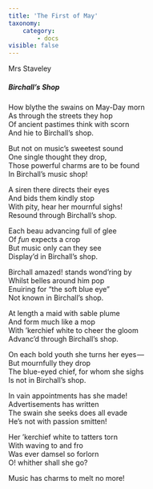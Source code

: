 ```yaml
---
title: 'The First of May'
taxonomy:
    category:
        - docs
visible: false
---
```


<div class="author">Mrs Staveley</div>

##### Birchall’s Shop

How blythe the swains on May-Day morn  
As through the streets they hop  
Of ancient pastimes think with scorn  
And hie to Birchall’s shop.

But not on music’s sweetest sound  
One single thought they drop,  
Those powerful charms are to be found  
In Birchall’s music shop!

A siren there directs their eyes  
And bids them kindly stop  
With pity, hear her mournful sighs!  
Resound through Birchall’s shop.  

Each beau advancing full of glee  
Of *fun* expects a crop  
But music only can they see  
Display’d in Birchall’s shop. 

Birchall amazed! stands wond’ring by  
Whilst belles around him pop  
Enuiring for “the soft blue eye”  
Not known in Birchall’s shop.

At length a maid with sable plume  
And form much like a mop  
With ’kerchief white to cheer the gloom  
Advanc’d through Birchall’s shop.  

On each bold youth she turns her eyes —   
But mournfully they drop  
The blue-eyed chief, for whom she sighs  
Is not in Birchall’s shop.  

In vain appointments has she made!  
Advertisements has written  
The swain she seeks does all evade  
He’s not with passion smitten!  

Her ’kerchief white to tatters torn  
With waving to and fro  
Was ever damsel so forlorn  
O! whither shall she go?  

Music has charms to melt no more!
